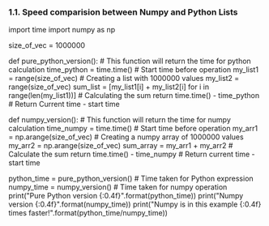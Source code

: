 ### 1.1. Speed comparision between Numpy and Python Lists
import time
import numpy as np

size_of_vec = 1000000

def pure_python_version():                                                # This function will return the time for python calculation
    time_python = time.time()                                             # Start time before operation
    my_list1 = range(size_of_vec)                                         # Creating a list with 1000000 values
    my_list2 = range(size_of_vec)
    sum_list = [my_list1[i] + my_list2[i] for i in range(len(my_list1))]  # Calculating the sum
    return time.time() - time_python                                      # Return Current time - start time

def numpy_version():                                                      # This function will return the time for numpy calculation
    time_numpy = time.time()                                              # Start time before operation
    my_arr1 = np.arange(size_of_vec)                                      # Creating a numpy array of 1000000 values
    my_arr2 = np.arange(size_of_vec)
    sum_array = my_arr1 + my_arr2                                         # Calculate the sum
    return time.time() - time_numpy                                       # Return current time - start time


python_time = pure_python_version()                                       # Time taken for Python expression
numpy_time = numpy_version()                                              # Time taken for numpy operation
print("Pure Python version {:0.4f}".format(python_time))
print("Numpy version {:0.4f}".format(numpy_time))
print("Numpy is in this example {:0.4f} times faster!".format(python_time/numpy_time))



    

